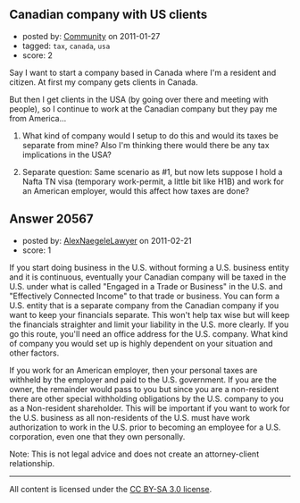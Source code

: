 ## Canadian company with US clients

- posted by: [Community](https://stackexchange.com/users/-1/-1-community) on 2011-01-27
- tagged: `tax`, `canada`, `usa`
- score: 2

Say I want to start a company based in Canada where I'm a resident and citizen.  At first my company gets clients in Canada.

But then I get clients in the USA (by going over there and meeting with people), so I continue to work at the Canadian company but they pay me from America...

1. What kind of company would I setup to do this and would its taxes be separate from mine?  Also I'm thinking there would there be any tax implications in the USA?

2. Separate question: Same scenario as #1, but now lets suppose I hold a Nafta TN visa (temporary work-permit, a little bit like H1B) and work for an American employer, would this affect how taxes are done?


## Answer 20567

- posted by: [AlexNaegeleLawyer](https://stackexchange.com/users/-1/6331-alexnaegelelawyer) on 2011-02-21
- score: 1

If you start doing business in the U.S. without forming a U.S. business entity and it is continuous, eventually your Canadian company will be taxed in the U.S. under what is called "Engaged in a Trade or Business" in the U.S. and "Effectively Connected Income" to that trade or business.  You can form a U.S. entity that is a separate company from the Canadian company if you want to keep your financials separate.  This won't help tax wise but will keep the financials straighter and limit your liability in the U.S. more clearly.  If you go this route, you'll need an office address for the U.S. company.  What kind of company you would set up is highly dependent on your situation and other factors. 

If you work for an American employer, then your personal taxes are withheld by the employer and paid to the U.S. government.  If you are the owner, the remainder would pass to you but since you are a non-resident there are other special withholding obligations by the U.S. company to you as a Non-resident shareholder.  This will be important if you want to work for the U.S. business as all non-residents of the U.S. must have work authorization to work in the U.S. prior to becoming an employee for a U.S. corporation, even one that they own personally.  

Note: This is not legal advice and does not create an attorney-client relationship. 



---

All content is licensed under the [CC BY-SA 3.0 license](https://creativecommons.org/licenses/by-sa/3.0/).
